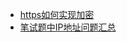 * [https如何实现加密](http://www.cnblogs.com/ziyi--caolu/p/4742577.html)
* [笔试题中IP地址问题汇总](http://blog.csdn.net/hsd2012/article/details/52435057)

